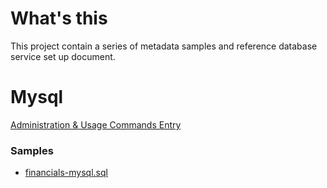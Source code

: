 # What's this

This project contain a series of metadata samples and reference database service set up document.


# Mysql

[Administration & Usage Commands Entry](mysql-usage-scripts.md)

### Samples

* [financials-mysql.sql](financials-mysql.sql)


